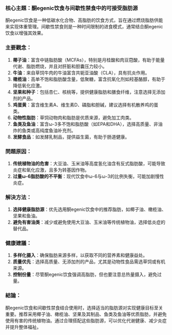 ### 核心主題：酮egenic饮食与间歇性禁食中的可接受脂肪源

酮egenic饮食是一种低碳水化合物、高脂肪的饮食方式，旨在通过燃烧脂肪供能来实现体重管理。间歇性禁食则是一种时间限制的进食模式，通常结合酮egenic饮食以增强其效果。

### 主要觀念：
1. **椰子油**：富含中链脂肪酸（MCFAs），特别是月桂酸和肉豆蒄酸，有助于能量代谢、脂肪燃烧，并且对肝脏和胆囊压力较小。
2. **牛油**：来自草饲牛肉的牛油富含共轭亚油酸（CLA），具有抗炎作用。
3. **橄榄油**：高单不饱和脂肪酸含量，低聚糖，富含抗氧化剂如羟基酪醇，有助于降低氧化应激。
4. **坚果和种子**：包括杏仁、核桃等，提供健康脂肪和膳食纤维，注意选择无添加剂的产品。
5. **鸡蛋黄**：富含维生素A、维生素D、磷脂和胆碱，建议选择有机散养鸡的蛋类。
6. **动物性脂肪**：草饲动物肉和脂肪是优质来源，避免加工肉类。
7. **鱼类及鱼油**：富含ω-3多不饱和脂肪酸（如EPA和DHA），选择高质量、非油炸的鱼类或高纯度鱼油补充剂。
8. **发酵食品**：如发酵乳制品，提供益生菌，有助于肠道健康。

### 問題原因：
1. **传统植物油的危害**：大豆油、玉米油等高度氢化油含有反式脂肪酸，可能导致炎症和氧化应激，且多为转基因作物。
2. **过量ω-6脂肪酸的不平衡**：现代饮食中ω-6与ω-3的比例失衡，可能加剧慢性炎症。

### 解決方法：
1. **选择健康脂肪源**：优先选用酮egenic饮食中的推荐脂肪，如椰子油、橄榄油、坚果和鱼油。
2. **避免有害油类**：减少或避免使用大豆油、玉米油等传统植物油，选择低炎症的替代品。

### 健康建議：
1. **多样化摄入**：确保脂肪来源多样，以获取不同的营养素和健康益处。
2. **质量优先**：选择高质量、无添加剂的产品，尤其是动物性食品需选草饲或有机来源。
3. **控制份量**：尽管酮egenic饮食强调高脂肪，但也要注意总热量摄入，避免过量。

### 結論：
酮egenic饮食和间歇性禁食结合使用时，选择适当的脂肪源对实现健康目标至关重要。推荐采用椰子油、橄榄油、坚果及其制品、鱼类及鱼油等优质脂肪，并避免使用有害的传统植物油。通过合理搭配这些脂肪源，可以优化代谢健康、减少炎症并提升整体福祉。